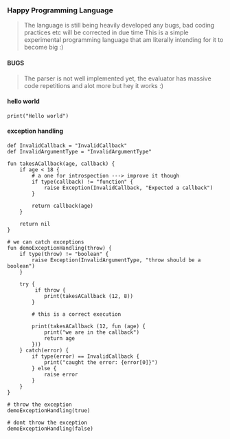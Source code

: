 ### Happy Programming Language
> The language is still being heavily developed any bugs, bad coding practices etc will be corrected in due time
> This is a simple experimental programming language that am literally intending for it to become big :)

#### BUGS
> The parser is not well implemented yet, the evaluator has massive code repetitions and alot more but hey it works :)

#### hello world
```
print("Hello world")
```

#### exception handling
```
def InvalidCallback = "InvalidCallback"
def InvalidArgumentType = "InvalidArgumentType"

fun takesACallback(age, callback) {
    if age < 18 {
        # a one for introspection ---> improve it though
        if type(callback) != "function" {
            raise Exception(InvalidCallback, "Expected a callback")
        }

        return callback(age)
    }

    return nil
}

# we can catch exceptions
fun demoExceptionHandling(throw) {
    if type(throw) != "boolean" {
        raise Exception(InvalidArgumentType, "throw should be a boolean")
    }

    try {
         if throw {
            print(takesACallback (12, 8))
        }

        # this is a correct execution

        print(takesACallback (12, fun (age) {
            print("we are in the callback")
            return age
        }))
    } catch(error) {
        if type(error) == InvalidCallback {
            print("caught the error: {error[0]}")
        } else {
            raise error
        }
    }
}

# throw the exception
demoExceptionHandling(true)

# dont throw the exception
demoExceptionHandling(false)
```
